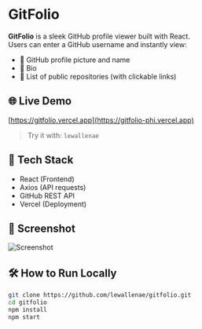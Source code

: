 # GitFolio

**GitFolio** is a sleek GitHub profile viewer built with React.  
Users can enter a GitHub username and instantly view:
- 👤 GitHub profile picture and name
- 📝 Bio
- 📁 List of public repositories (with clickable links)

## 🌐 Live Demo
[https://gitfolio.vercel.app](https://gitfolio-phi.vercel.app)

> Try it with: `lewallenae`

## 🚀 Tech Stack
- React (Frontend)
- Axios (API requests)
- GitHub REST API
- Vercel (Deployment)

## 📸 Screenshot
![Screenshot](./screenshot.png)

## 🛠️ How to Run Locally

```bash
git clone https://github.com/lewallenae/gitfolio.git
cd gitfolio
npm install
npm start

